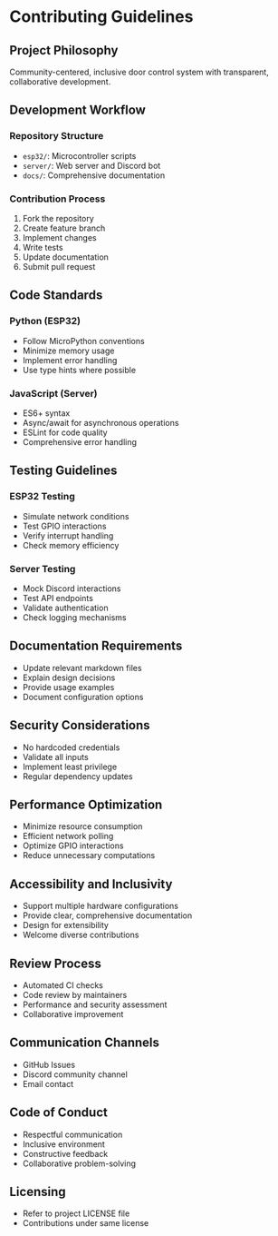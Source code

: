 # Contributing Guidelines

## Project Philosophy
Community-centered, inclusive door control system with transparent, collaborative development.

## Development Workflow

### Repository Structure
- `esp32/`: Microcontroller scripts
- `server/`: Web server and Discord bot
- `docs/`: Comprehensive documentation

### Contribution Process
1. Fork the repository
2. Create feature branch
3. Implement changes
4. Write tests
5. Update documentation
6. Submit pull request

## Code Standards

### Python (ESP32)
- Follow MicroPython conventions
- Minimize memory usage
- Implement error handling
- Use type hints where possible

### JavaScript (Server)
- ES6+ syntax
- Async/await for asynchronous operations
- ESLint for code quality
- Comprehensive error handling

## Testing Guidelines

### ESP32 Testing
- Simulate network conditions
- Test GPIO interactions
- Verify interrupt handling
- Check memory efficiency

### Server Testing
- Mock Discord interactions
- Test API endpoints
- Validate authentication
- Check logging mechanisms

## Documentation Requirements
- Update relevant markdown files
- Explain design decisions
- Provide usage examples
- Document configuration options

## Security Considerations
- No hardcoded credentials
- Validate all inputs
- Implement least privilege
- Regular dependency updates

## Performance Optimization
- Minimize resource consumption
- Efficient network polling
- Optimize GPIO interactions
- Reduce unnecessary computations

## Accessibility and Inclusivity
- Support multiple hardware configurations
- Provide clear, comprehensive documentation
- Design for extensibility
- Welcome diverse contributions

## Review Process
- Automated CI checks
- Code review by maintainers
- Performance and security assessment
- Collaborative improvement

## Communication Channels
- GitHub Issues
- Discord community channel
- Email contact

## Code of Conduct
- Respectful communication
- Inclusive environment
- Constructive feedback
- Collaborative problem-solving

## Licensing
- Refer to project LICENSE file
- Contributions under same license
